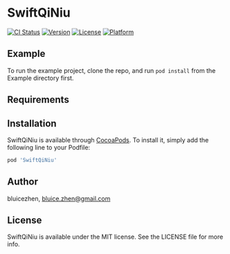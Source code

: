 # SwiftQiNiu

[![CI Status](http://img.shields.io/travis/bluicezhen/SwiftQiNiu.svg?style=flat)](https://travis-ci.org/bluicezhen/SwiftQiNiu)
[![Version](https://img.shields.io/cocoapods/v/SwiftQiNiu.svg?style=flat)](http://cocoapods.org/pods/SwiftQiNiu)
[![License](https://img.shields.io/cocoapods/l/SwiftQiNiu.svg?style=flat)](http://cocoapods.org/pods/SwiftQiNiu)
[![Platform](https://img.shields.io/cocoapods/p/SwiftQiNiu.svg?style=flat)](http://cocoapods.org/pods/SwiftQiNiu)

## Example

To run the example project, clone the repo, and run `pod install` from the Example directory first.

## Requirements

## Installation

SwiftQiNiu is available through [CocoaPods](http://cocoapods.org). To install
it, simply add the following line to your Podfile:

```ruby
pod 'SwiftQiNiu'
```

## Author

bluicezhen, bluice.zhen@gmail.com

## License

SwiftQiNiu is available under the MIT license. See the LICENSE file for more info.
